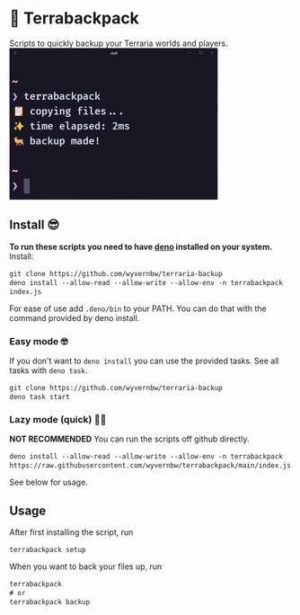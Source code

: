 # 🦌 Terrabackpack

Scripts to quickly backup your Terraria worlds and players.
<img src="screenshot.png" width="371" height="270">

## Install 😎

**To run these scripts you need to have [deno](https://deno.land/) installed on your system.**  
Install:

```
git clone https://github.com/wyvernbw/terraria-backup
deno install --allow-read --allow-write --allow-env -n terrabackpack index.js
```

For ease of use add `.deno/bin` to your PATH. You can do that with the command provided by deno install.

### Easy mode 🤓

If you don't want to `deno install` you can use the provided tasks.
See all tasks with `deno task`.

```
git clone https://github.com/wyvernbw/terraria-backup
deno task start
```

### Lazy mode (quick) 🚗💨

**NOT RECOMMENDED**
You can run the scripts off github directly.

```
deno install --allow-read --allow-write --allow-env -n terrabackpack https://raw.githubusercontent.com/wyvernbw/terrabackpack/main/index.js
```

See below for usage.

## Usage

After first installing the script, run

```
terrabackpack setup
```

When you want to back your files up, run

```
terrabackpack
# or
terrabackpack backup
```
